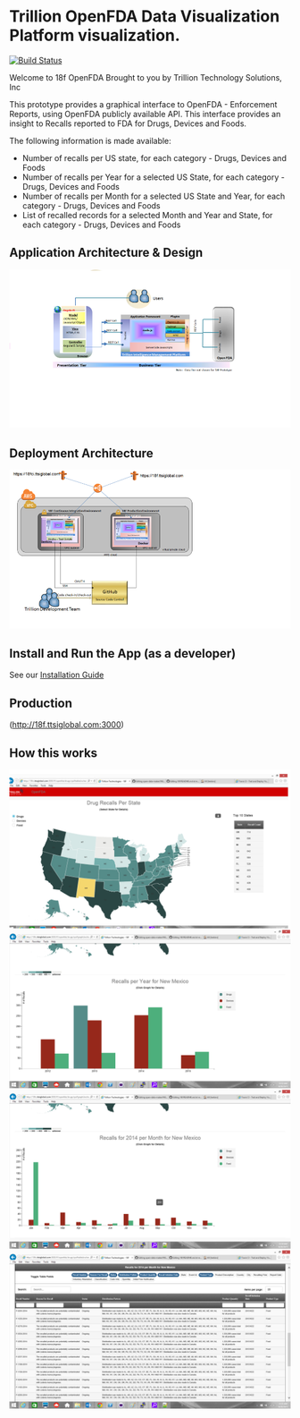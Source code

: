 # Trillion OpenFDA Data Visualization Platform  visualization.

[![Build Status](http://ec2-52-5-43-99.compute-1.amazonaws.com:8080/buildStatus/icon?job=18f-openfda)](http://ec2-52-5-43-99.compute-1.amazonaws.com:8080/me/my-views/view/All/job/18f-openfda/)

Welcome to 18f OpenFDA 
Brought to you by Trillion Technology Solutions, Inc 

This prototype provides a graphical interface to OpenFDA - Enforcement Reports, using OpenFDA publicly available API. This interface provides an insight to Recalls reported to FDA for Drugs, Devices and Foods.

The following information is made available: 
* Number of recalls per US state, for each category - Drugs, Devices and Foods
* Number of recalls per Year for a selected US State, for each category - Drugs, Devices and Foods
* Number of recalls per Month for a selected US State and Year, for each category - Drugs, Devices and Foods
* List of recalled records for a selected Month and Year and State, for each category - Drugs, Devices and Foods
 

## Application Architecture & Design 
![Application Archicture](/doc/Architecture.png)

## Deployment Architecture
![Deployment Archicture](/doc/Deployment.png)

## Install and Run the App (as a developer)

See our [Installation Guide](INSTALL.md)



## Production 
(http://18f.ttsiglobal.com:3000)


## How this works
![Number of recalls per US state, for each category - Drugs, Devices and Foods](/doc/Page1.png)
![Number of recalls per Year for a selected US State, for each category - Drugs, Devices and Foods](/doc/page2.png)
![Number of recalls per Month for a selected US State and Year, for each category - Drugs, Devices and Foods](/doc/page3.png)
![List of recalled records for a selected Month and Year and State, for each category  Foods](/doc/page4.png)






